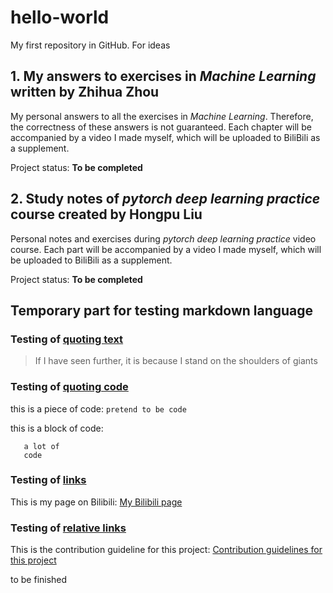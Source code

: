# hello-world
My first repository in GitHub. For ideas

## 1. My answers to exercises in *Machine Learning* written by Zhihua Zhou
  My personal answers to all the exercises in *Machine Learning*. Therefore, the correctness of these answers is not guaranteed. Each chapter will be accompanied by a video I made myself, which will be uploaded to BiliBili as a supplement.
  
  Project status: **To be completed**

## 2. Study notes of *pytorch deep learning practice* course created by Hongpu Liu
  Personal notes and exercises during *pytorch deep learning practice* video course. Each part will be accompanied by a video I made myself, which will be uploaded to BiliBili as a supplement.
  
  Project status: **To be completed**

## Temporary part for testing markdown language
### Testing of [quoting text](https://docs.github.com/en/get-started/writing-on-github/getting-started-with-writing-and-formatting-on-github/basic-writing-and-formatting-syntax#quoting-text)
> If I have seen further, it is because I stand on the shoulders of giants

### Testing of [quoting code](https://docs.github.com/en/get-started/writing-on-github/getting-started-with-writing-and-formatting-on-github/basic-writing-and-formatting-syntax#quoting-code)
this is a piece of code: `pretend to be code`

this is a block of code:
```pretend to be
   a lot of
   code
```

### Testing of [links](https://docs.github.com/en/get-started/writing-on-github/getting-started-with-writing-and-formatting-on-github/basic-writing-and-formatting-syntax#links)
This is my page on Bilibili: [My Bilibili page](https://space.bilibili.com/1691902052?spm_id_from=333.1007.0.0)

### Testing of [relative links](https://docs.github.com/en/get-started/writing-on-github/getting-started-with-writing-and-formatting-on-github/basic-writing-and-formatting-syntax#relative-links)
This is the contribution guideline for this project: [Contribution guidelines for this project](docs/CONTRIBUTING.md)

to be finished
